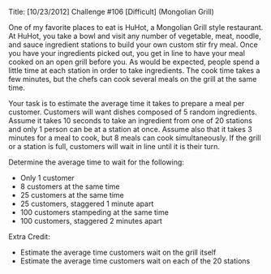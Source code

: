 Title: [10/23/2012] Challenge #106 [Difficult] (Mongolian Grill)

One of my favorite places to eat is HuHot, a Mongolian Grill style restaurant.  At HuHot, you take a bowl and visit any number of vegetable, meat, noodle, and sauce ingredient stations to build your own custom stir fry meal.  Once you have your ingredients picked out, you get in line to have your meal cooked on an open grill before you.  As would be expected, people spend a little time at each station in order to take ingredients.  The cook time takes a few minutes, but the chefs can cook several meals on the grill at the same time.

Your task is to estimate the average time it takes to prepare a meal per customer.  Customers will want dishes composed of 5 random ingredients.  Assume it takes 10 seconds to take an ingredient from one of 20 stations and only 1 person can be at a station at once.  Assume also that it takes 3 minutes for a meal to cook, but 8 meals can cook simultaneously.  If the grill or a station is full, customers will wait in line until it is their turn.

Determine the average time to wait for the following:

- Only 1 customer
- 8 customers at the same time
- 25 customers at the same time
- 25 customers, staggered 1 minute apart
- 100 customers stampeding at the same time
- 100 customers, staggered 2 minutes apart

Extra Credit:

- Estimate the average time customers wait on the grill itself
- Estimate the average time customers wait on each of the 20 stations